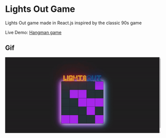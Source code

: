 # Lights Out Game

Lights Out game made in React.js inspired by the classic 90s game

Live Demo: [Hangman game](https://danielo-lights-out.netlify.app)


## Gif

<img src="https://github.com/Daniel-O-dev/Lights-Out/blob/16ae1c230dc97fb64c7ef1df5b7bc6b6af6693ee/screenshots/ezgif.com-gif-maker.gif" alt="game-start" title="game-start" >
